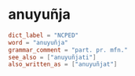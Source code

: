 # anuyuñja

``` toml
dict_label = "NCPED"
word = "anuyuñja"
grammar_comment = "part. pr. mfn."
see_also = ["anuyuñjati"]
also_written_as = ["anuyuñjat"]
```

